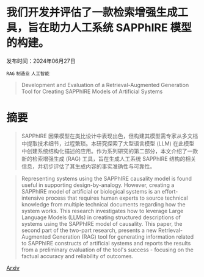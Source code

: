 # 我们开发并评估了一款检索增强生成工具，旨在助力人工系统 SAPPhIRE 模型的构建。

发布时间：2024年06月27日

`RAG` `制造业` `人工智能`

> Development and Evaluation of a Retrieval-Augmented Generation Tool for Creating SAPPhIRE Models of Artificial Systems

# 摘要

> SAPPhIRE 因果模型在类比设计中表现出色，但构建其模型需专家从多文档中提取技术细节，过程繁琐。本研究探索了大型语言模型 (LLM) 在此模型中创建系统结构化描述的应用。作为系列研究的第二部分，本文介绍了一款新的检索增强生成 (RAG) 工具，旨在生成人工系统 SAPPhIRE 结构的相关信息，并初步评估了其生成内容的事实准确性与可靠性。

> Representing systems using the SAPPhIRE causality model is found useful in supporting design-by-analogy. However, creating a SAPPhIRE model of artificial or biological systems is an effort-intensive process that requires human experts to source technical knowledge from multiple technical documents regarding how the system works. This research investigates how to leverage Large Language Models (LLMs) in creating structured descriptions of systems using the SAPPhIRE model of causality. This paper, the second part of the two-part research, presents a new Retrieval-Augmented Generation (RAG) tool for generating information related to SAPPhIRE constructs of artificial systems and reports the results from a preliminary evaluation of the tool's success - focusing on the factual accuracy and reliability of outcomes.

[Arxiv](https://arxiv.org/abs/2406.19493)